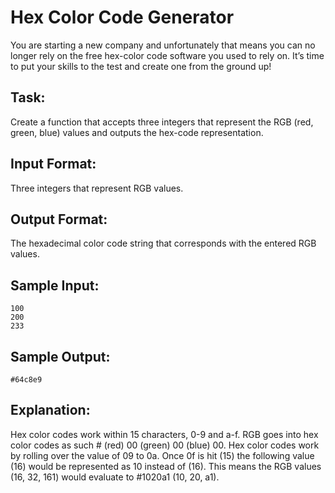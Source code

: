 # Hex Color Code Generator

You are starting a new company and unfortunately that means you can no longer rely on the free hex-color code software you used to rely on. It’s time to put your skills to the test and create one from the ground up!

## Task: 
Create a function that accepts three integers that represent the RGB (red, green, blue) values and outputs the hex-code representation.

## Input Format: 
Three integers that represent RGB values.

## Output Format: 
The hexadecimal color code string that corresponds with the entered RGB values.

## Sample Input: 
```
100 
200 
233
```
## Sample Output: 
```
#64c8e9
```
## Explanation: 
Hex color codes work within 15 characters, 0-9 and a-f. RGB goes into hex color codes as such # (red) 00 (green) 00 (blue) 00. Hex color codes work by rolling over the value of 09 to 0a. Once 0f is hit (15) the following value (16) would be represented as 10 instead of (16). This means the RGB values (16, 32, 161) would evaluate to #1020a1 (10, 20, a1). 
